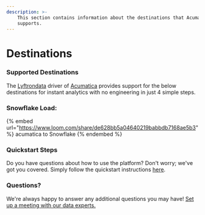```yaml
---
description: >-
    This section contains information about the destinations that Acumatica
    supports.
---
```


# Destinations

### Supported Destinations

The [Lyftrondata](https://www.lyftrondata.com/) driver of [Acumatica](https://www.lyftrondata.com/integration/finance-analytics/acumatica/) provides support for the below destinations for instant analytics with no engineering in just 4 simple steps.

### Snowflake Load:

{% embed url="https://www.loom.com/share/de628bb5a04640219babbdb7168ae5b3" %}
acumatica to Snowflake
{% endembed %}

### Quickstart Steps

Do you have questions about how to use the platform? Don't worry; we've got you covered. Simply follow the quickstart instructions [here](../../../quickstart-steps.md).

### Questions? <a href="#questions" id="questions"></a>

We're always happy to answer any additional questions you may have! [Set up a meeting with our data experts.](https://www.lyftrondata.com/book-a-meeting/)
